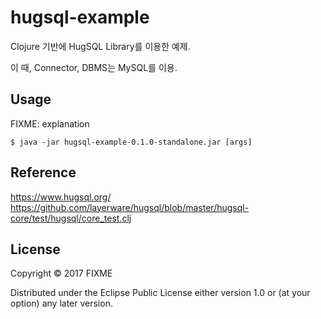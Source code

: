 # hugsql-example

Clojure 기반에 HugSQL Library를 이용한 예제.

이 때, Connector, DBMS는 MySQL를 이용.


## Usage

FIXME: explanation

    $ java -jar hugsql-example-0.1.0-standalone.jar [args]


## Reference
https://www.hugsql.org/
https://github.com/layerware/hugsql/blob/master/hugsql-core/test/hugsql/core_test.clj

## License

Copyright © 2017 FIXME

Distributed under the Eclipse Public License either version 1.0 or (at
your option) any later version.
